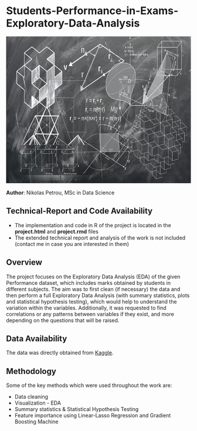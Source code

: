 # Students-Performance-in-Exams-Exploratory-Data-Analysis

<p align="center">
  <img src="https://github.com/nikopetr/Students-Performance-in-Exams-Exploratory-Data-Analysis/blob/main/images/geometry-g4669eac9d_1920.jpg" width="800" height="400"/>
</p>

**Author**: Nikolas Petrou, MSc in Data Science

## Technical-Report and Code Availability
- The implementation and code in R of the project is located in the **project.html** and **project.rmd** files
- The extended technical report and analysis of the work is not included (contact me in case you are interested in them)

## Overview
The project focuses on the Exploratory Data Analysis (EDA) of the given Performance dataset, which includes marks obtained by students in different subjects. The aim was to first clean (if necessary) the data and then perform a full Exploratory Data Analysis (with summary statistics, plots and statistical hypothesis testing), which would help to understand the variation within the variables. Additionally, it was requested to find correlations or any patterns between variables if they exist, and more depending on the questions that will be raised.

## Data Availability
The data was directly obtained from [Kaggle](https://www.kaggle.com/spscientist/students-performance-in-exams/code?datasetId=74977&sortBy=voteCount).

## Methodology
Some of the key methods which were used throughout the work are:
- Data cleaning
- Visualization - EDA
- Summary statistics & Statistical Hypothesis Testing
- Feature importance using Linear-Lasso Regression and Gradient Boosting Machine
